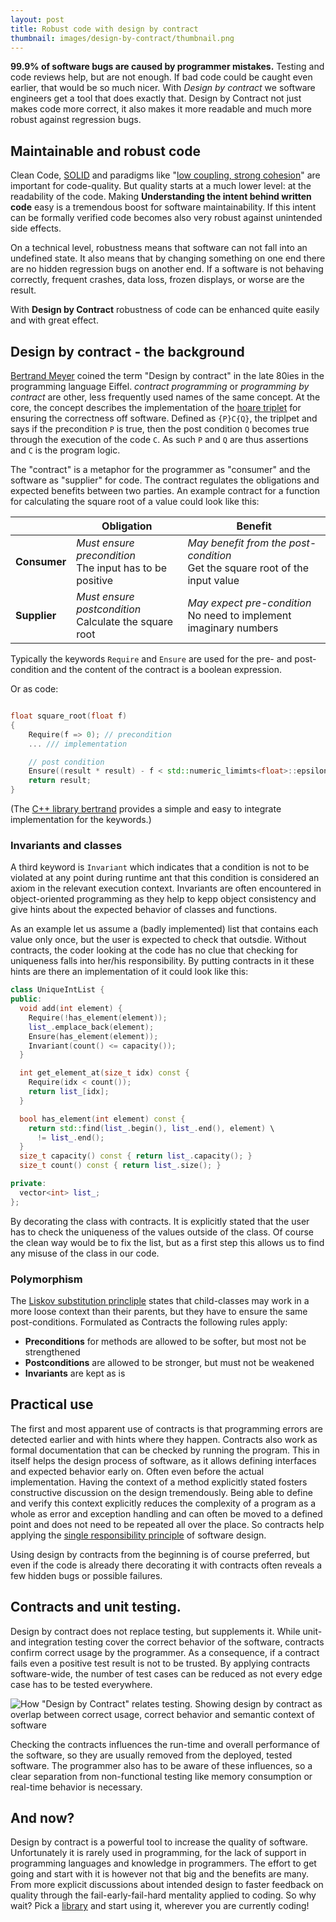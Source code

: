 ```yaml
---
layout: post
title: Robust code with design by contract
thumbnail: images/design-by-contract/thumbnail.png
---
```


**99.9% of software bugs are caused by programmer mistakes.** Testing and code reviews help, but are not enough. If bad code could be caught even earlier, that would be so much nicer. With *Design by contract* we software engineers get a tool that does exactly that. Design by Contract not just makes code more correct, it also makes it more readable and much more robust against regression bugs.

## Maintainable and robust code

Clean Code, [SOLID](https://en.wikipedia.org/wiki/SOLID) and paradigms like "[low coupling, strong cohesion](https://en.wikipedia.org/wiki/Coupling_(computer_programming))" are important for code-quality. But quality starts at a much lower level: at the readability of the code. Making **Understanding the intent behind written code** easy is a tremendous boost for software maintainability. If this intent can be formally verified code becomes also very robust against unintended side effects. 

On a technical level, robustness means that software can not fall into an undefined state. It also means that by changing something on one end there are no hidden regression bugs on another end.  If a software is not behaving correctly, frequent crashes, data loss, frozen displays, or worse are the result. 

With **Design by Contract** robustness of code can be enhanced quite easily and with great effect. 

## Design by contract - the background 

[Bertrand Meyer](https://en.wikipedia.org/wiki/Bertrand_Meyer) coined the term "Design by contract" in the late 80ies in the programming language Eiffel. *contract programming* or *programming by contract* are other, less frequently used names of the same concept. At the core, the concept describes the implementation of the [hoare triplet](https://en.wikipedia.org/wiki/Hoare_logic) for ensuring the correctness off software. 
Defined as `{P}C{Q}`, the triplpet and says if the precondition `P` is true, then the post condition `Q` becomes true through the execution of the code `C`. As such `P` and `Q` are thus assertions and `C` is the program logic. 

The "contract" is a metaphor for the programmer as "consumer" and the software as "supplier" for code. The contract regulates the obligations and expected benefits between two parties. An example contract for a function for calculating the square root of a value could look like this:

|               | **Obligation**                                                  | **Benefit**                                                                       |
 | ------------- | ------------------------------------------------------------------ | -------------------------------------------------------------------------------- |
 | **Consumer** | *Must ensure precondition* <br>The input has to be positive | *May benefit from the post-condition*<br>Get the square root of the input value |
 | **Supplier**  | *Must ensure postcondition* <br>Calculate the square root | *May expect pre-condition*<br>No need to implement imaginary numbers  |

Typically the keywords `Require` and `Ensure` are used for the pre- and post-condition and the content of the contract is a boolean expression. 

Or as code: 
```cpp

float square_root(float f)
{
    Require(f => 0); // precondition
    ... /// implementation

    // post condition
    Ensure((result * result) - f < std::numeric_limimts<float>::epsilon); 
    return result; 
}
```
(The [C++ library bertrand](https://github.com/bernedom/bertrand) provides a simple and easy to integrate implementation for the keywords.)



### Invariants and classes

A third keyword is `Invariant` which indicates that a condition is not to be violated at any point during runtime ant that this condition is considered an axiom in the relevant execution context. Invariants are often encountered in object-oriented programming as they help to kepp object consistency and give hints about the expected behavior of classes and functions. 

As an example let us assume a (badly implemented) list that contains each value only once, but the user is expected to check that outsdie. Without contracts, the coder looking at the code has no clue that checking for uniqueness falls into her/his responsibility.
By putting contracts in it these hints are there an implementation of it could look like this:

```cpp
class UniqueIntList {
public:
  void add(int element) {
    Require(!has_element(element));
    list_.emplace_back(element);
    Ensure(has_element(element));
    Invariant(count() <= capacity());
  }

  int get_element_at(size_t idx) const {
    Require(idx < count());
    return list_[idx];
  }

  bool has_element(int element) const {
    return std::find(list_.begin(), list_.end(), element) \
      != list_.end();
  }
  size_t capacity() const { return list_.capacity(); }
  size_t count() const { return list_.size(); }

private:
  vector<int> list_;
};
```

By decorating the class with contracts. It is explicitly stated that the user has to check the uniqueness of the values outside of the class. Of course the clean way would be to fix the list, but as a first step this allows us to find any misuse of the class in our code. 

### Polymorphism

The [Liskov substitution princliple](https://en.wikipedia.org/wiki/Behavioral_subtyping) states that child-classes may work in a more loose context than their parents, but they have to ensure the same post-conditions. Formulated as Contracts the following rules apply:

* **Preconditions** for methods are allowed to be softer, but most not be strengthened
* **Postconditions** are allowed to be stronger, but must not be weakened
* **Invariants** are kept as is


## Practical use

The first and most apparent use of contracts is that programming errors are detected earlier and with hints where they happen. Contracts also work as formal documentation that can be checked by running the program. 
This in itself helps the design process of software, as it allows defining interfaces and expected behavior early on. Often even before the actual implementation. Having the context of a method explicitly stated fosters constructive discussion on the design tremendously. 
Being able to define and verify this context explicitly reduces the complexity of a program as a whole as error and exception handling and can often be moved to a defined point and does not need to be repeated all over the place. So contracts help applying the [single responsibility principle](https://en.wikipedia.org/wiki/Single-responsibility_principle) of software design. 

Using design by contracts from the beginning is of course preferred, but even if the code is already there decorating it with contracts often reveals a few hidden bugs or possible failures.

## Contracts and unit testing. 

Design by contract does not replace testing, but supplements it. While unit- and integration testing cover the correct behavior of the software, contracts confirm correct usage by the programmer. As a consequence, if a contract fails even a positive test result is not to be trusted. By applying contracts software-wide, the number of test cases can be reduced as not every edge case has to be tested everywhere. 

![How "Design by Contract" relates testing. Showing design by contract as overlap between correct usage, correct behavior and semantic context of software]({{site.baseurl}}/images/design-by-contract/contract_testing_docu.png)

Checking the contracts influences the run-time and overall performance of the software, so they are usually removed from the deployed, tested software. The programmer also has to be aware of these influences, so a clear separation from non-functional testing like memory consumption or real-time behavior is necessary. 

## And now? 

Design by contract is a powerful tool to increase the quality of software. Unfortunately it is rarely used in programming, for the lack of support in programming languages and knowledge in programmers. The effort to get going and start with it is however not that big and the benefits are many. From more explicit discussions about intended design to faster feedback on quality through the fail-early-fail-hard mentality applied to coding. So why wait? Pick a [library](https://github.com/bernedom/bertrand) and start using it, wherever you are currently coding! 
